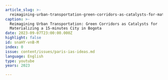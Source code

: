 ```yaml
---
article_slug: >-
  reimagining-urban-transportation-green-corridors-as-catalysts-for-materializing-a-15-minutes-city-in-bogota
caption: >-
  Reimagining Urban Transportation: Green Corridors as Catalysts for
  Materializing a 15-minutes City in Bogota
date: 2023-09-07T23:00:00.000Z
highlight: false
id: snaHY-vnB-M
index: 0
issue: content/issues/paris-ias-ideas.md
language: English
type: youtube
years: 2023

---
```

